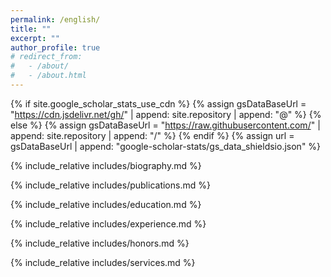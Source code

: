 ```yaml
---
permalink: /english/
title: ""
excerpt: ""
author_profile: true
# redirect_from: 
#   - /about/
#   - /about.html
---
```


{% if site.google_scholar_stats_use_cdn %}
{% assign gsDataBaseUrl = "https://cdn.jsdelivr.net/gh/" | append: site.repository | append: "@" %}
{% else %}
{% assign gsDataBaseUrl = "https://raw.githubusercontent.com/" | append: site.repository | append: "/" %}
{% endif %}
{% assign url = gsDataBaseUrl | append: "google-scholar-stats/gs_data_shieldsio.json" %}

<span class='anchor' id='about-me'></span>

{% include_relative includes/biography.md %}

{% include_relative includes/publications.md %}

{% include_relative includes/education.md %}

{% include_relative includes/experience.md %}

{% include_relative includes/honors.md %}

{% include_relative includes/services.md %}